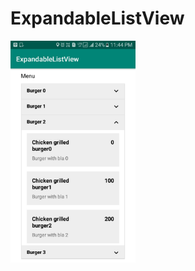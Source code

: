 # ExpandableListView

<img src="https://github.com/1211amarsingh/ExpandableListView/blob/master/sample_img.jpg" alt="" width="200"></p>
